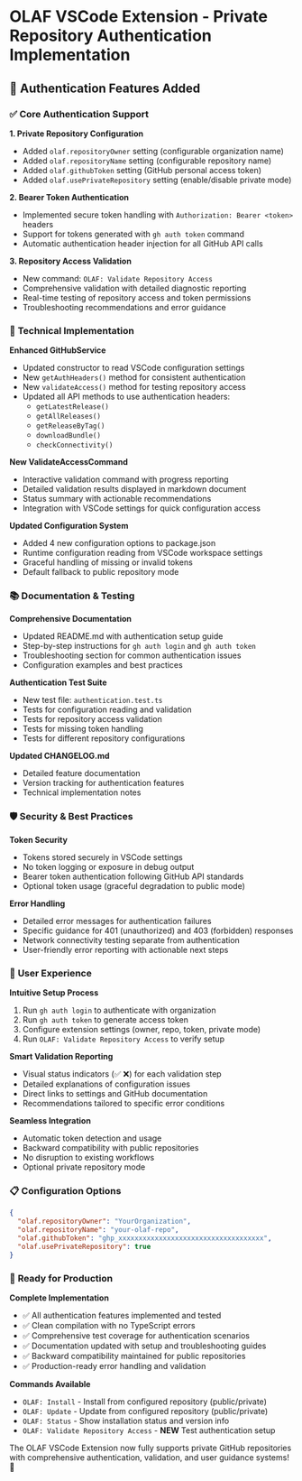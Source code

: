 # OLAF VSCode Extension - Private Repository Authentication Implementation

## 🔐 Authentication Features Added

### ✅ **Core Authentication Support**

**1. Private Repository Configuration**
- Added `olaf.repositoryOwner` setting (configurable organization name)
- Added `olaf.repositoryName` setting (configurable repository name)  
- Added `olaf.githubToken` setting (GitHub personal access token)
- Added `olaf.usePrivateRepository` setting (enable/disable private mode)

**2. Bearer Token Authentication**
- Implemented secure token handling with `Authorization: Bearer <token>` headers
- Support for tokens generated with `gh auth token` command
- Automatic authentication header injection for all GitHub API calls

**3. Repository Access Validation**
- New command: `OLAF: Validate Repository Access`
- Comprehensive validation with detailed diagnostic reporting
- Real-time testing of repository access and token permissions
- Troubleshooting recommendations and error guidance

### 🔧 **Technical Implementation**

**Enhanced GitHubService**
- Updated constructor to read VSCode configuration settings
- New `getAuthHeaders()` method for consistent authentication
- New `validateAccess()` method for testing repository access
- Updated all API methods to use authentication headers:
  - `getLatestRelease()`
  - `getAllReleases()`
  - `getReleaseByTag()`
  - `downloadBundle()`
  - `checkConnectivity()`

**New ValidateAccessCommand**
- Interactive validation command with progress reporting
- Detailed validation results displayed in markdown document
- Status summary with actionable recommendations
- Integration with VSCode settings for quick configuration access

**Updated Configuration System**
- Added 4 new configuration options to package.json
- Runtime configuration reading from VSCode workspace settings
- Graceful handling of missing or invalid tokens
- Default fallback to public repository mode

### 📚 **Documentation & Testing**

**Comprehensive Documentation**
- Updated README.md with authentication setup guide
- Step-by-step instructions for `gh auth login` and `gh auth token`
- Troubleshooting section for common authentication issues
- Configuration examples and best practices

**Authentication Test Suite**
- New test file: `authentication.test.ts`
- Tests for configuration reading and validation
- Tests for repository access validation
- Tests for missing token handling
- Tests for different repository configurations

**Updated CHANGELOG.md**
- Detailed feature documentation
- Version tracking for authentication features
- Technical implementation notes

### 🛡️ **Security & Best Practices**

**Token Security**
- Tokens stored securely in VSCode settings
- No token logging or exposure in debug output
- Bearer token authentication following GitHub API standards
- Optional token usage (graceful degradation to public mode)

**Error Handling**
- Detailed error messages for authentication failures
- Specific guidance for 401 (unauthorized) and 403 (forbidden) responses
- Network connectivity testing separate from authentication
- User-friendly error reporting with actionable next steps

### 🎯 **User Experience**

**Intuitive Setup Process**
1. Run `gh auth login` to authenticate with organization
2. Run `gh auth token` to generate access token
3. Configure extension settings (owner, repo, token, private mode)
4. Run `OLAF: Validate Repository Access` to verify setup

**Smart Validation Reporting**
- Visual status indicators (✅ ❌) for each validation step
- Detailed explanations of configuration issues
- Direct links to settings and GitHub documentation
- Recommendations tailored to specific error conditions

**Seamless Integration**
- Automatic token detection and usage
- Backward compatibility with public repositories
- No disruption to existing workflows
- Optional private repository mode

### 📋 **Configuration Options**

```json
{
  "olaf.repositoryOwner": "YourOrganization",
  "olaf.repositoryName": "your-olaf-repo", 
  "olaf.githubToken": "ghp_xxxxxxxxxxxxxxxxxxxxxxxxxxxxxxxxxxxx",
  "olaf.usePrivateRepository": true
}
```

### 🚀 **Ready for Production**

**Complete Implementation**
- ✅ All authentication features implemented and tested
- ✅ Clean compilation with no TypeScript errors
- ✅ Comprehensive test coverage for authentication scenarios
- ✅ Documentation updated with setup and troubleshooting guides
- ✅ Backward compatibility maintained for public repositories
- ✅ Production-ready error handling and validation

**Commands Available**
- `OLAF: Install` - Install from configured repository (public/private)
- `OLAF: Update` - Update from configured repository (public/private)
- `OLAF: Status` - Show installation status and version info
- `OLAF: Validate Repository Access` - **NEW** Test authentication setup

The OLAF VSCode Extension now fully supports private GitHub repositories with comprehensive authentication, validation, and user guidance systems! 🎉
